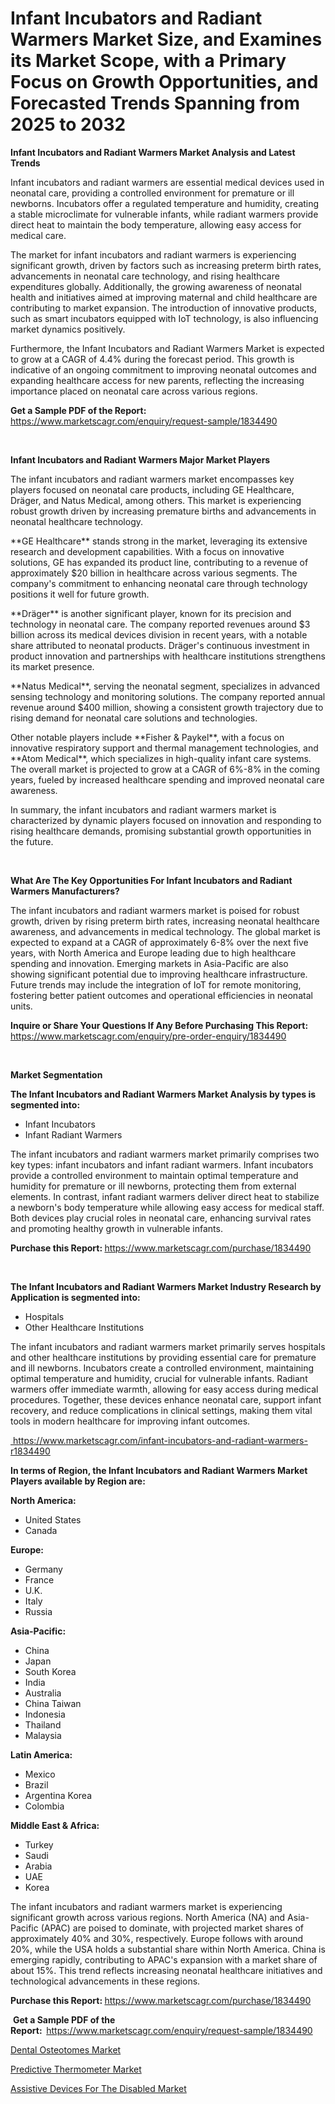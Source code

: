 <p><h1>Infant Incubators and Radiant Warmers Market Size, and Examines its Market Scope, with a Primary Focus on Growth Opportunities, and Forecasted Trends Spanning from 2025 to 2032</h1></p><p><strong>Infant Incubators and Radiant Warmers Market Analysis and Latest Trends</strong></p>
<p><p>Infant incubators and radiant warmers are essential medical devices used in neonatal care, providing a controlled environment for premature or ill newborns. Incubators offer a regulated temperature and humidity, creating a stable microclimate for vulnerable infants, while radiant warmers provide direct heat to maintain the body temperature, allowing easy access for medical care.</p><p>The market for infant incubators and radiant warmers is experiencing significant growth, driven by factors such as increasing preterm birth rates, advancements in neonatal care technology, and rising healthcare expenditures globally. Additionally, the growing awareness of neonatal health and initiatives aimed at improving maternal and child healthcare are contributing to market expansion. The introduction of innovative products, such as smart incubators equipped with IoT technology, is also influencing market dynamics positively.</p><p>Furthermore, the Infant Incubators and Radiant Warmers Market is expected to grow at a CAGR of 4.4% during the forecast period. This growth is indicative of an ongoing commitment to improving neonatal outcomes and expanding healthcare access for new parents, reflecting the increasing importance placed on neonatal care across various regions.</p></p>
<p><strong>Get a Sample PDF of the Report:&nbsp;</strong> <a href="https://www.marketscagr.com/enquiry/request-sample/1834490?utm_campaign=1944&utm_medium=2&utm_source=Github&utm_content=ia&utm_term=04032025&utm_id=infant-incubators-and-radiant-warmers">https://www.marketscagr.com/enquiry/request-sample/1834490</a></p>
<p>&nbsp;</p>
<p><strong>Infant Incubators and Radiant Warmers Major Market Players</strong></p>
<p><p>The infant incubators and radiant warmers market encompasses key players focused on neonatal care products, including GE Healthcare, Dräger, and Natus Medical, among others. This market is experiencing robust growth driven by increasing premature births and advancements in neonatal healthcare technology.</p><p>**GE Healthcare** stands strong in the market, leveraging its extensive research and development capabilities. With a focus on innovative solutions, GE has expanded its product line, contributing to a revenue of approximately $20 billion in healthcare across various segments. The company's commitment to enhancing neonatal care through technology positions it well for future growth.</p><p>**Dräger** is another significant player, known for its precision and technology in neonatal care. The company reported revenues around $3 billion across its medical devices division in recent years, with a notable share attributed to neonatal products. Dräger's continuous investment in product innovation and partnerships with healthcare institutions strengthens its market presence.</p><p>**Natus Medical**, serving the neonatal segment, specializes in advanced sensing technology and monitoring solutions. The company reported annual revenue around $400 million, showing a consistent growth trajectory due to rising demand for neonatal care solutions and technologies.</p><p>Other notable players include **Fisher & Paykel**, with a focus on innovative respiratory support and thermal management technologies, and **Atom Medical**, which specializes in high-quality infant care systems. The overall market is projected to grow at a CAGR of 6%-8% in the coming years, fueled by increased healthcare spending and improved neonatal care awareness.</p><p>In summary, the infant incubators and radiant warmers market is characterized by dynamic players focused on innovation and responding to rising healthcare demands, promising substantial growth opportunities in the future.</p></p>
<p>&nbsp;</p>
<p><strong>What Are The Key Opportunities For Infant Incubators and Radiant Warmers Manufacturers?</strong></p>
<p><p>The infant incubators and radiant warmers market is poised for robust growth, driven by rising preterm birth rates, increasing neonatal healthcare awareness, and advancements in medical technology. The global market is expected to expand at a CAGR of approximately 6-8% over the next five years, with North America and Europe leading due to high healthcare spending and innovation. Emerging markets in Asia-Pacific are also showing significant potential due to improving healthcare infrastructure. Future trends may include the integration of IoT for remote monitoring, fostering better patient outcomes and operational efficiencies in neonatal units.</p></p>
<p><strong>Inquire or Share Your Questions If Any Before Purchasing This Report:</strong> <a href="https://www.marketscagr.com/enquiry/pre-order-enquiry/1834490?utm_campaign=1944&utm_medium=2&utm_source=Github&utm_content=ia&utm_term=04032025&utm_id=infant-incubators-and-radiant-warmers">https://www.marketscagr.com/enquiry/pre-order-enquiry/1834490</a></p>
<p>&nbsp;</p>
<p><strong>Market Segmentation</strong></p>
<p><strong>The Infant Incubators and Radiant Warmers Market Analysis by types is segmented into:</strong></p>
<p><ul><li>Infant Incubators</li><li>Infant Radiant Warmers</li></ul></p>
<p><p>The infant incubators and radiant warmers market primarily comprises two key types: infant incubators and infant radiant warmers. Infant incubators provide a controlled environment to maintain optimal temperature and humidity for premature or ill newborns, protecting them from external elements. In contrast, infant radiant warmers deliver direct heat to stabilize a newborn's body temperature while allowing easy access for medical staff. Both devices play crucial roles in neonatal care, enhancing survival rates and promoting healthy growth in vulnerable infants.</p></p>
<p><strong>Purchase this Report:&nbsp;</strong><a href="https://www.marketscagr.com/purchase/1834490?utm_campaign=1944&utm_medium=2&utm_source=Github&utm_content=ia&utm_term=04032025&utm_id=infant-incubators-and-radiant-warmers">https://www.marketscagr.com/purchase/1834490</a></p>
<p>&nbsp;</p>
<p><strong>The Infant Incubators and Radiant Warmers Market Industry Research by Application is segmented into:</strong></p>
<p><ul><li>Hospitals</li><li>Other Healthcare Institutions</li></ul></p>
<p><p>The infant incubators and radiant warmers market primarily serves hospitals and other healthcare institutions by providing essential care for premature and ill newborns. Incubators create a controlled environment, maintaining optimal temperature and humidity, crucial for vulnerable infants. Radiant warmers offer immediate warmth, allowing for easy access during medical procedures. Together, these devices enhance neonatal care, support infant recovery, and reduce complications in clinical settings, making them vital tools in modern healthcare for improving infant outcomes.</p></p>
<p><a href="https://www.marketscagr.com/infant-incubators-and-radiant-warmers-r1834490?utm_campaign=1944&utm_medium=2&utm_source=Github&utm_content=ia&utm_term=04032025&utm_id=infant-incubators-and-radiant-warmers">&nbsp;https://www.marketscagr.com/infant-incubators-and-radiant-warmers-r1834490</a></p>
<p><strong>In terms of Region, the Infant Incubators and Radiant Warmers Market Players available by Region are:</strong></p>
<p>
    <p> <strong> North America: </strong>
        <ul>
            <li>United States</li>
            <li>Canada</li>
        </ul>
        </p> 
    <p> <strong> Europe: </strong>
        <ul>
            <li>Germany</li>
            <li>France</li>
            <li>U.K.</li>
            <li>Italy</li>
            <li>Russia</li>
        </ul>
        </p> 
    <p> <strong> Asia-Pacific: </strong>
        <ul>
            <li>China</li>
            <li>Japan</li>
            <li>South Korea</li>
            <li>India</li>
            <li>Australia</li>
            <li>China Taiwan</li>
            <li>Indonesia</li>
            <li>Thailand</li>
            <li>Malaysia</li>
        </ul>
        </p> 
    <p> <strong> Latin America: </strong>
        <ul>
            <li>Mexico</li>
            <li>Brazil</li>
            <li>Argentina Korea</li>
            <li>Colombia</li>
        </ul>
        </p> 
    <p> <strong> Middle East & Africa: </strong>
        <ul>
            <li>Turkey</li>
            <li>Saudi</li>
            <li>Arabia</li>
            <li>UAE</li>
            <li>Korea</li>
        </ul>
    </p>
    </p>
<p><p>The infant incubators and radiant warmers market is experiencing significant growth across various regions. North America (NA) and Asia-Pacific (APAC) are poised to dominate, with projected market shares of approximately 40% and 30%, respectively. Europe follows with around 20%, while the USA holds a substantial share within North America. China is emerging rapidly, contributing to APAC's expansion with a market share of about 15%. This trend reflects increasing neonatal healthcare initiatives and technological advancements in these regions.</p></p>
<p><strong>Purchase this Report: </strong><a href="https://www.marketscagr.com/purchase/1834490?utm_campaign=1944&utm_medium=2&utm_source=Github&utm_content=ia&utm_term=04032025&utm_id=infant-incubators-and-radiant-warmers">https://www.marketscagr.com/purchase/1834490</a></p>
<p>&nbsp;<strong>Get a Sample PDF of the Report:&nbsp;&nbsp;</strong><a href="https://www.marketscagr.com/enquiry/request-sample/1834490?utm_campaign=1944&utm_medium=2&utm_source=Github&utm_content=ia&utm_term=04032025&utm_id=infant-incubators-and-radiant-warmers">https://www.marketscagr.com/enquiry/request-sample/1834490</a></p>
<p><strong></strong></p>
<p><p><a href="https://github.com/MarciaRunte/Market-Research-Report-List-1/blob/main/dental-osteotomes-market.md?utm_campaign=1944&utm_medium=2&utm_source=Github&utm_content=ia&utm_term=04032025&utm_id=infant-incubators-and-radiant-warmers">Dental Osteotomes Market</a></p><p><a href="https://github.com/cankkafkaz/Market-Research-Report-List-1/blob/main/predictive-thermometer-market.md?utm_campaign=1944&utm_medium=2&utm_source=Github&utm_content=ia&utm_term=04032025&utm_id=infant-incubators-and-radiant-warmers">Predictive Thermometer Market</a></p><p><a href="https://github.com/Chiragrp22/Market-Research-Report-List-7/blob/main/assistive-devices-for-the-disabled-market.md?utm_campaign=1944&utm_medium=2&utm_source=Github&utm_content=ia&utm_term=04032025&utm_id=infant-incubators-and-radiant-warmers">Assistive Devices For The Disabled Market</a></p></p>